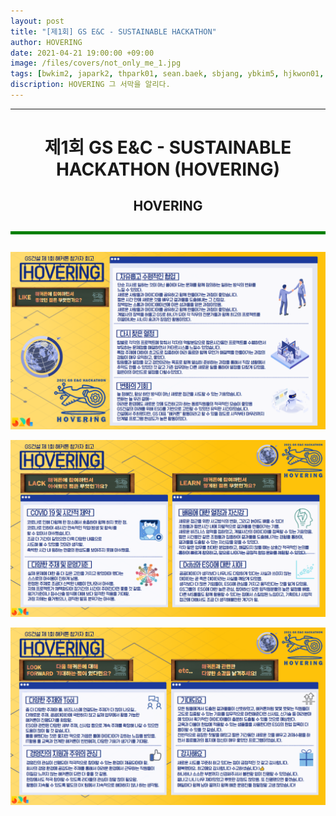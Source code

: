 ```yaml
---
layout: post
title: "[제1회] GS E&C - SUSTAINABLE HACKATHON"
author: HOVERING
date: 2021-04-21 19:00:00 +09:00
image: /files/covers/not_only_me_1.jpg
tags: [bwkim2, japark2, thpark01, sean.baek, sbjang, ybkim5, hjkwon01, hrjeong, jhhur01, rwsong, shkim08, swseo01, eskim48, jikim9, sjpark08, jschoi01, hkjang1, msyoon01, jmso, kuho.jung, mgjeon7, dwkim16, brlee, ysjo, gskim5, ynha, jmkim01, jeonjs, krhong, mjchoi2, jhchung1, sikim07, anna.jeong, twkim05, tskang02, jhkim25, mkkim03, kim.hk@gsshop, kk.lim@gsshop, urm1030@gsretail]
discription: HOVERING 그 서막을 알리다.
---
```


-------------------------------------------------------------

# <center>제1회 GS E&C - SUSTAINABLE HACKATHON (HOVERING)</center>

## <center>HOVERING</center>

<hr style="height:5px; border-width:0; background-color:green; margin: 2em 0;">

![회고_1](/files/post/0/Remember_1.png)


![회고_2](/files/post/0/Remember_2.png)


![회고_3](/files/post/0/Remember_3.png)